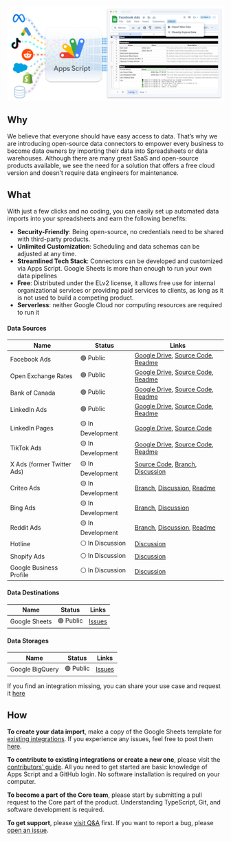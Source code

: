 ![JavaScript Open-Source Connectors](res/main-cover.png)
## Why
We believe that everyone should have easy access to data. That’s why we are introducing open-source data connectors to empower every business to become data owners by importing their data into Spreadsheets or data warehouses.
Although there are many great SaaS and open-source products available, we see the need for a solution that offers a free cloud version and doesn’t require data engineers for maintenance.

## What
With just a few clicks and no coding, you can easily set up automated data imports into your spreadsheets and earn the following benefits:
- **Security-Friendly**: Being open-source, no credentials need to be shared with third-party products.
- **Unlimited Customization**: Scheduling and data schemas can be adjusted at any time.
- **Streamlined Tech Stack**: Connectors can be developed and customized via Apps Script. Google Sheets is more than enough to run your own data pipelines
- **Free**: Distributed under the ELv2 license, it allows free use for internal organizational services or providing paid services to clients, as long as it is not used to build a competing product.
- **Serverless**: neither Google Cloud nor computing resources are required to run it

#### Data Sources
| Name | Status | Links
| ------------ | ------ | ----
| Facebook Ads | 🟢 Public | [Google Drive](https://drive.google.com/drive/u/0/folders/1_x556pta5lKtKbTltIrPEDkNqAn78jM4), [Source Code](https://github.com/OWOX/js-data-connectors/tree/main/src/Integrations/FacebookMarketing), [Readme](https://github.com/OWOX/js-data-connectors/blob/main/src/Integrations/FacebookMarketing/README.md) 
| Open Exchange Rates | 🟢 Public | [Google Drive](https://drive.google.com/drive/u/0/folders/1akutchS-Txr5PwToMzHrikTXd_GTs-84), [Source Code](https://github.com/OWOX/js-data-connectors/tree/main/src/Integrations/OpenExchangeRates), [Readme](https://github.com/OWOX/js-data-connectors/blob/main/src/Integrations/OpenExchangeRates/README.md)
| Bank of Canada | 🟢 Public | [Google Drive](https://drive.google.com/drive/u/0/folders/18c9OHHmdZs-evtU1bWd6pIqdXjnANRmv), [Source Code](https://github.com/OWOX/js-data-connectors/tree/main/src/Integrations/BankOfCanada), [Readme](https://github.com/OWOX/js-data-connectors/blob/main/src/Integrations/BankOfCanada/README.md)
| LinkedIn Ads | 🟢 Public | [Google Drive](https://drive.google.com/drive/folders/1anKRhqJpSWEoeDZvJtrNLgfsGfgSBtIm), [Source Code](https://github.com/OWOX/js-data-connectors/tree/main/src/Integrations/LinkedIn), [Readme](https://github.com/OWOX/js-data-connectors/tree/main/src/Integrations/LinkedIn/README.md)
| LinkedIn Pages | 🟡 In Development | [Google Drive](https://drive.google.com/drive/folders/1anKRhqJpSWEoeDZvJtrNLgfsGfgSBtIm), [Source Code](https://github.com/OWOX/js-data-connectors/tree/main/src/Integrations/LinkedIn)
| TikTok Ads | 🟡 In Development | [Google Drive](https://drive.google.com/drive/folders/1zYBdx4Lm496mrCmwSNG3t82weWZRJb0o?usp=drive_link), [Source Code](https://github.com/OWOX/js-data-connectors/tree/main/src/Integrations/TikTokAds), [Readme](https://github.com/OWOX/js-data-connectors/blob/main/src/Integrations/TikTokAds/README.md)
| X Ads (former Twitter Ads) | 🟡 In Development | [Source Code](https://github.com/OWOX/js-data-connectors/tree/main/src/Integrations/XAds), [Branch](https://github.com/OWOX/js-data-connectors/tree/feature/x-ads-integration), [Discussion](https://github.com/OWOX/js-data-connectors/discussions/60)
| Criteo Ads | 🟡 In Development | [Branch](https://github.com/OWOX/js-data-connectors/tree/criteo-alpha), [Discussion](https://github.com/OWOX/js-data-connectors/discussions/54), [Readme](https://github.com/OWOX/js-data-connectors/blob/main/src/Integrations/CriteoAds/README.md)
| Bing Ads | 🟡 In Development | [Branch](https://github.com/OWOX/js-data-connectors/tree/bing-ads-attempt-1), [Discussion](https://github.com/OWOX/js-data-connectors/tree/bing-ads-attempt-1)
| Reddit Ads | 🟡 In Development | [Branch](https://github.com/OWOX/js-data-connectors/tree/reddit_connector_v0.1), [Discussion](https://github.com/OWOX/js-data-connectors/discussions/2), [Readme](https://github.com/OWOX/js-data-connectors/blob/main/src/Integrations/RedditAds/README.md) 
| Hotline | ⚪️ In Discussion | [Discussion](https://github.com/OWOX/js-data-connectors/discussions/55)
| Shopify Ads | ⚪️ In Discussion | [Discussion](https://github.com/OWOX/js-data-connectors/discussions/63)
| Google Business Profile | ⚪️ In Discussion | [Discussion](https://github.com/OWOX/js-data-connectors/discussions/61)

#### Data Destinations
| Name | Status | Links
| ------------ | ------ | ----
| Google Sheets | 🟢 Public  | [Issues](https://github.com/OWOX/js-data-connectors/issues?q=is%3Aissue%20state%3Aopen%20label%3AGoogleSheets)

#### Data Storages
| Name | Status | Links
| ------------ | ------ | ----
| Google BigQuery | 🟢 Public | [Issues](https://github.com/OWOX/js-data-connectors/issues?q=state%3Aopen%20%20label%3AGoogleBigQuery)

If you find an integration missing, you can share your use case and request it [here](https://github.com/OWOX/js-data-connectors/discussions)

## How
**To create your data import**, make a copy of the Google Sheets template for [existing integrations](https://github.com/OWOX/js-data-connectors/tree/main/src/Integrations). If you experience any issues, feel free to post them [here](https://github.com/OWOX/js-data-connectors/issues).

**To contribute to existing integrations or create a new one**, please visit the [contributors' guide](https://github.com/OWOX/js-data-connectors/blob/main/CONTRIBUTING.md). All you need to get started are basic knowledge of Apps Script and a GitHub login. No software installation is required on your computer.

**To become a part of the Core team**, please start by submitting a pull request to the Core part of the product. Understanding TypeScript, Git, and software development is required.

**To get support**, please [visit Q&A](https://github.com/OWOX/js-data-connectors/discussions/categories/q-a) first. If you want to report a bug, please [open an issue](https://github.com/OWOX/js-data-connectors/issues).